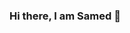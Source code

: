 ### Hi there, I am Samed 👋

<!--
Here are some ideas to get you started:

- :blue_heart: I’m currently working on Autonomous Vehicles and 3D mapping
- :zap: I’m currently learning Nvidia Isaac Sim, Nvidia Omniverse, Blender
- :bell: I usually update my website: http://samedhira.com
- 📫 How to reach me: samedhira626@gmail.com
- <a href="https://linkedin.com/in/samedhira" target="blank"><img align="center" src="https://velanovascular.com/wp-content/uploads/2020/06/LinkedIn.png" alt="samedhira" height="30" width="30" /></a>
- <a href="https://samedhira.medium.com" target="blank"><img align="center" src="https://cdn.jsdelivr.net/npm/simple-icons@3.0.1/icons/medium.svg" alt="@samedhira" height="30" width="40" /></a>
- :last_quarter_moon: Fun fact: Observing space is kinda hobby for me

<img src="https://media.giphy.com/media/iY8CRBdQXODJSCERIr/giphy.gif" width="30px">&nbsp;***My working tools...***
<p align="left">
  
  <code><img height="50" src="https://github.com/uannabi/-/blob/master/resource/git.svg"></code>
  <code> <img height="50" src="https://github.com/uannabi/-/blob/master/resource/linux-ar21.svg"> </code>
  <code> <img height="50" src="https://github.com/uannabi/-/blob/master/resource/python-icon.svg"> </code>
  <code> <img height="50" src="https://raw.githubusercontent.com/devicons/devicon/master/icons/cplusplus/cplusplus-original.svg"> </code>
  <code> <img height="50" src="https://upload.wikimedia.org/wikipedia/commons/7/7e/Spyder_logo.svg"> </code>
  <code> <img height="50" src="https://www.vectorlogo.zone/logos/jupyter/jupyter-ar21.svg"> </code>
  <code> <img height="50" src="https://matplotlib.org/2.2.5/_images/sphx_glr_logos2_001.png" width='100'> </code>
  <code> <img height="50" src="https://upload.wikimedia.org/wikipedia/commons/thumb/e/ed/Pandas_logo.svg/768px-Pandas_logo.svg.png"> </code>
  <code> <img height="50" src="https://www.vectorlogo.zone/logos/numpy/numpy-ar21.svg"> </code>
  <code> <img height="50" src="https://seeklogo.com/images/S/scikit-learn-logo-8766D07E2E-seeklogo.com.png"> </code>
  <code> <img height="50" src="https://www.vectorlogo.zone/logos/tensorflow/tensorflow-ar21.svg"> </code>
  <hr>
  <p align="center">
-->


 

 


